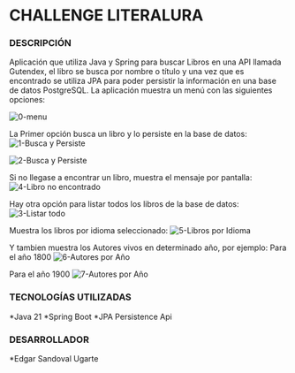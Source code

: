 <h1> CHALLENGE LITERALURA </h1>

<h3> DESCRIPCIÓN </h3>
Aplicación que utiliza Java y Spring para buscar Libros en una API llamada Gutendex, el libro se busca por nombre o título
y una vez que es encontrado se utiliza JPA para poder persistir la información en una base de datos PostgreSQL. La aplicación
muestra un menú con las siguientes opciones:

![0-menu](https://github.com/EddUgarte/Challenge-Literalura/assets/153567007/c37ab7a1-4dee-4662-a63f-c2584e5cd4bf)

La Primer opción busca un libro y lo persiste en la base de datos:
![1-Busca y Persiste](https://github.com/EddUgarte/Challenge-Literalura/assets/153567007/4e6526fd-8b03-4f22-b7ae-06b1ae567c3a)

![2-Busca y Persiste](https://github.com/EddUgarte/Challenge-Literalura/assets/153567007/c330c7f7-ebb2-443a-8c42-77b60dab4703)

Si no llegase a encontrar un libro, muestra el mensaje por pantalla: 
![4-Libro no encontrado](https://github.com/EddUgarte/Challenge-Literalura/assets/153567007/41647c8d-72d1-488b-98b8-2ecd8491cd6d)

Hay otra opción para listar todos los libros de la base de datos:
![3-Listar todo](https://github.com/EddUgarte/Challenge-Literalura/assets/153567007/3a777dc6-df64-4acb-a45e-1dfde9c18ddb)

Muestra los libros por idioma seleccionado:
![5-Libros por Idioma](https://github.com/EddUgarte/Challenge-Literalura/assets/153567007/7ace6338-9010-4140-8d35-7a71e0dac7cb)

Y tambien muestra los Autores vivos en determinado año, por ejemplo:
Para el año 1800
![6-Autores por Año](https://github.com/EddUgarte/Challenge-Literalura/assets/153567007/fb9449f3-5bf7-42bf-80b3-7fb8e048a662)

Para el año 1900
![7-Autores por Año](https://github.com/EddUgarte/Challenge-Literalura/assets/153567007/b6d13750-9172-40b1-aedf-47b15b693c85)

<h3> TECNOLOGÍAS UTILIZADAS </h3>
*Java 21
*Spring Boot
*JPA Persistence Api

<h3> DESARROLLADOR </h3>
*Edgar Sandoval Ugarte
